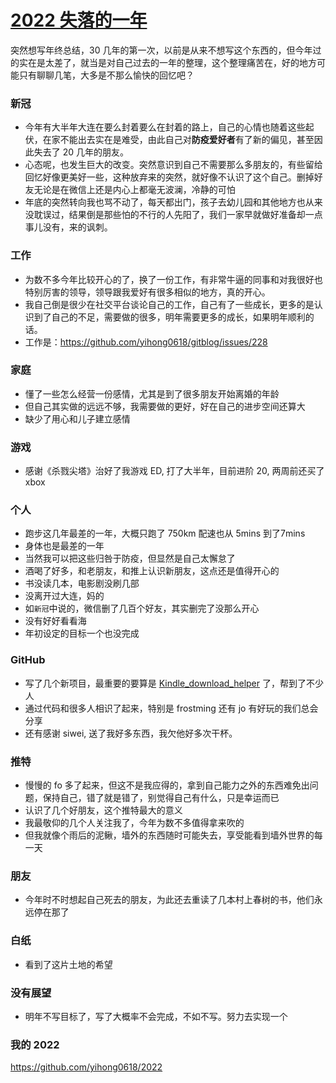 # [2022 失落的一年](https://github.com/yihong0618/gitblog/issues/255)

突然想写年终总结，30 几年的第一次，以前是从来不想写这个东西的，但今年过的实在是太差了，就当是对自己过去的一年的整理，这个整理痛苦在，好的地方可能只有聊聊几笔，大多是不那么愉快的回忆吧？

### 新冠

- 今年有大半年大连在要么封着要么在封着的路上，自己的心情也随着这些起伏，在家不能出去实在是难受，由此自己对**防疫爱好者**有了新的偏见，甚至因此失去了 20 几年的朋友。
- 心态呢，也发生巨大的改变。突然意识到自己不需要那么多朋友的，有些留给回忆好像更美好一些，这种放弃来的突然，就好像不认识了这个自己。删掉好友无论是在微信上还是内心上都毫无波澜，冷静的可怕
- 年底的突然转向我也骂不动了，每天都出门，孩子去幼儿园和其他地方也从来没耽误过，结果倒是那些怕的不行的人先阳了，我们一家早就做好准备却一点事儿没有，来的讽刺。


### 工作

- 为数不多今年比较开心的了，换了一份工作，有非常牛逼的同事和对我很好也特别厉害的领导，领导跟我爱好有很多相似的地方，真的开心。
- 我自己倒是很少在社交平台谈论自己的工作，自己有了一些成长，更多的是认识到了自己的不足，需要做的很多，明年需要更多的成长，如果明年顺利的话。
- 工作是：https://github.com/yihong0618/gitblog/issues/228

### 家庭

- 懂了一些怎么经营一份感情，尤其是到了很多朋友开始离婚的年龄
- 但自己其实做的远远不够，我需要做的更好，好在自己的进步空间还算大
- 缺少了用心和儿子建立感情

### 游戏

- 感谢《杀戮尖塔》治好了我游戏 ED, 打了大半年，目前进阶 20, 两周前还买了 xbox

### 个人

- 跑步这几年最差的一年，大概只跑了 750km 配速也从 5mins 到了7mins
- 身体也是最差的一年
- 当然我可以把这些归咎于防疫，但显然是自己太懈怠了
- 酒喝了好多，和老朋友，和推上认识新朋友，这点还是值得开心的
- 书没读几本，电影剧没刷几部
- 没离开过大连，妈的
- 如`新冠`中说的，微信删了几百个好友，其实删完了没那么开心
- 没有好好看看海
- 年初设定的目标一个也没完成

### GitHub

- 写了几个新项目，最重要的要算是 [Kindle_download_helper](https://github.com/yihong0618/Kindle_download_helper) 了，帮到了不少人
- 通过代码和很多人相识了起来，特别是 frostming 还有 jo 有好玩的我们总会分享
- 还有感谢 siwei, 送了我好多东西，我欠他好多次干杯。

### 推特

- 慢慢的 fo 多了起来，但这不是我应得的，拿到自己能力之外的东西难免出问题，保持自己，错了就是错了，别觉得自己有什么，只是幸运而已
- 认识了几个好朋友，这个推特最大的意义
- 我最敬仰的几个人关注我了，今年为数不多值得拿来吹的
- 但我就像个雨后的泥鳅，墙外的东西随时可能失去，享受能看到墙外世界的每一天

### 朋友

- 今年时不时想起自己死去的朋友，为此还去重读了几本村上春树的书，他们永远停在那了

### 白纸

- 看到了这片土地的希望

### 没有展望

- 明年不写目标了，写了大概率不会完成，不如不写。努力去实现一个

### 我的 2022
https://github.com/yihong0618/2022